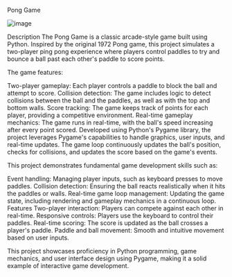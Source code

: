 Pong Game


![image](https://github.com/user-attachments/assets/dc7408d6-1130-4228-b6ab-7ff7264436b5)

Description
The Pong Game is a classic arcade-style game built using Python. Inspired by the original 1972 Pong game, this project simulates a two-player ping pong experience where players control paddles to try and bounce a ball past each other's paddle to score points.

The game features:

Two-player gameplay: Each player controls a paddle to block the ball and attempt to score.
Collision detection: The game includes logic to detect collisions between the ball and the paddles, as well as with the top and bottom walls.
Score tracking: The game keeps track of points for each player, providing a competitive environment.
Real-time gameplay mechanics: The game runs in real-time, with the ball's speed increasing after every point scored.
Developed using Python's Pygame library, the project leverages Pygame's capabilities to handle graphics, user inputs, and real-time updates. The game loop continuously updates the ball's position, checks for collisions, and updates the score based on the game's events.

This project demonstrates fundamental game development skills such as:

Event handling: Managing player inputs, such as keyboard presses to move paddles.
Collision detection: Ensuring the ball reacts realistically when it hits the paddles or walls.
Real-time game loop management: Updating the game state, including rendering and gameplay mechanics in a continuous loop.
Features
Two-player interaction: Players can compete against each other in real-time.
Responsive controls: Players use the keyboard to control their paddles.
Real-time scoring: The score is updated as the ball crosses a player's paddle.
Paddle and ball movement: Smooth and intuitive movement based on user inputs.


This project showcases proficiency in Python programming, game mechanics, and user interface design using Pygame, making it a solid example of interactive game development.
